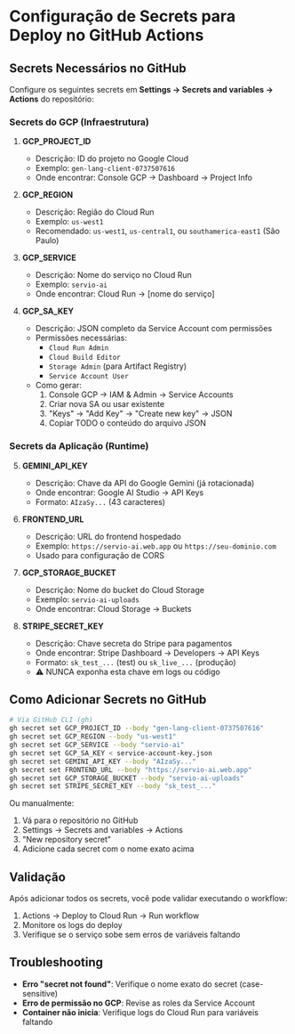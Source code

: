 # Configuração de Secrets para Deploy no GitHub Actions

## Secrets Necessários no GitHub

Configure os seguintes secrets em **Settings → Secrets and variables → Actions** do repositório:

### Secrets do GCP (Infraestrutura)

1. **GCP_PROJECT_ID**
   - Descrição: ID do projeto no Google Cloud
   - Exemplo: `gen-lang-client-0737507616`
   - Onde encontrar: Console GCP → Dashboard → Project Info

2. **GCP_REGION**
   - Descrição: Região do Cloud Run
   - Exemplo: `us-west1`
   - Recomendado: `us-west1`, `us-central1`, ou `southamerica-east1` (São Paulo)

3. **GCP_SERVICE**
   - Descrição: Nome do serviço no Cloud Run
   - Exemplo: `servio-ai`
   - Onde encontrar: Cloud Run → [nome do serviço]

4. **GCP_SA_KEY**
   - Descrição: JSON completo da Service Account com permissões
   - Permissões necessárias:
     - `Cloud Run Admin`
     - `Cloud Build Editor`
     - `Storage Admin` (para Artifact Registry)
     - `Service Account User`
   - Como gerar:
     1. Console GCP → IAM & Admin → Service Accounts
     2. Criar nova SA ou usar existente
     3. "Keys" → "Add Key" → "Create new key" → JSON
     4. Copiar TODO o conteúdo do arquivo JSON

### Secrets da Aplicação (Runtime)

5. **GEMINI_API_KEY**
   - Descrição: Chave da API do Google Gemini (já rotacionada)
   - Onde encontrar: Google AI Studio → API Keys
   - Formato: `AIzaSy...` (43 caracteres)

6. **FRONTEND_URL**
   - Descrição: URL do frontend hospedado
   - Exemplo: `https://servio-ai.web.app` ou `https://seu-dominio.com`
   - Usado para configuração de CORS

7. **GCP_STORAGE_BUCKET**
   - Descrição: Nome do bucket do Cloud Storage
   - Exemplo: `servio-ai-uploads`
   - Onde encontrar: Cloud Storage → Buckets

8. **STRIPE_SECRET_KEY**
   - Descrição: Chave secreta do Stripe para pagamentos
   - Onde encontrar: Stripe Dashboard → Developers → API Keys
   - Formato: `sk_test_...` (test) ou `sk_live_...` (produção)
   - ⚠️ NUNCA exponha esta chave em logs ou código

## Como Adicionar Secrets no GitHub

```bash
# Via GitHub CLI (gh)
gh secret set GCP_PROJECT_ID --body "gen-lang-client-0737507616"
gh secret set GCP_REGION --body "us-west1"
gh secret set GCP_SERVICE --body "servio-ai"
gh secret set GCP_SA_KEY < service-account-key.json
gh secret set GEMINI_API_KEY --body "AIzaSy..."
gh secret set FRONTEND_URL --body "https://servio-ai.web.app"
gh secret set GCP_STORAGE_BUCKET --body "servio-ai-uploads"
gh secret set STRIPE_SECRET_KEY --body "sk_test_..."
```

Ou manualmente:

1. Vá para o repositório no GitHub
2. Settings → Secrets and variables → Actions
3. "New repository secret"
4. Adicione cada secret com o nome exato acima

## Validação

Após adicionar todos os secrets, você pode validar executando o workflow:

1. Actions → Deploy to Cloud Run → Run workflow
2. Monitore os logs do deploy
3. Verifique se o serviço sobe sem erros de variáveis faltando

## Troubleshooting

- **Erro "secret not found"**: Verifique o nome exato do secret (case-sensitive)
- **Erro de permissão no GCP**: Revise as roles da Service Account
- **Container não inicia**: Verifique logs do Cloud Run para variáveis faltando
